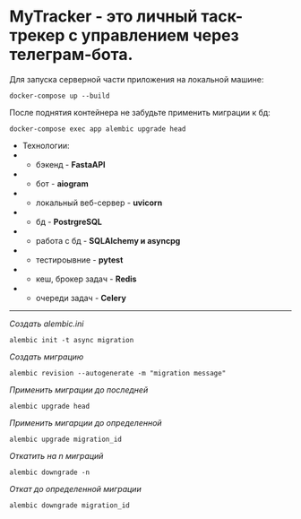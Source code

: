 # MyTracker - это личный таск-трекер с управлением через телеграм-бота.

Для запуска серверной части приложения на локальной машине:
```commandline
docker-compose up --build
```
После поднятия контейнера не забудьте применить миграции к бд:
```commandline
docker-compose exec app alembic upgrade head
```


* Технологии:
* * бэкенд - **FastaAPI**
* * бот - **aiogram**
* * локальный веб-сервер - **uvicorn**
* * бд - **PostrgreSQL**
* * работа с бд - **SQLAlchemy и asyncpg**
* * тестироывние - **pytest**
* * кеш, брокер задач - **Redis**
* * очереди задач - **Celery**

------------------------------------------------------------------------------------------------------------
*Создать alembic.ini*
```commandline
alembic init -t async migration
```

*Создать миграцию*
```
alembic revision --autogenerate -m "migration message"
```

*Применить миграции до последней*
```
alembic upgrade head
```

*Применить мигарции до определенной*
```
alembic upgrade migration_id
```

*Откатить на n миграций*
```
alembic downgrade -n
```

*Откат до определенной миграции*
```
alembic downgrade migration_id
```
